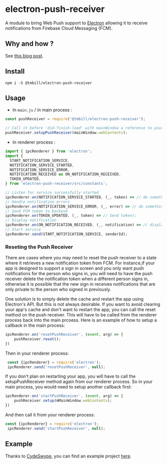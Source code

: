 # electron-push-receiver

A module to bring Web Push support to [Electron](https://github.com/electron/electron) allowing it to receive notifications from Firebase Cloud Messaging (FCM).

## Why and how ?

See [this blog post](https://medium.com/@MatthieuLemoine/my-journey-to-bring-web-push-support-to-node-and-electron-ce70eea1c0b0).

## Install

```
npm i -S @tmbill/electron-push-receiver
```

## Usage

- In `main.js` / in main process :

```javascript
const pushReceiver = require('@tmbill/electron-push-receiver');

// Call it before 'did-finish-load' with mainWindow a reference to your window
pushReceiver.setupPushReceiver(mainWindow.webContents);
```

- In renderer process :

```javascript
import { ipcRenderer } from 'electron';
import {
  START_NOTIFICATION_SERVICE,
  NOTIFICATION_SERVICE_STARTED,
  NOTIFICATION_SERVICE_ERROR,
  NOTIFICATION_RECEIVED as ON_NOTIFICATION_RECEIVED,
  TOKEN_UPDATED,
} from 'electron-push-receiver/src/constants';

// Listen for service successfully started
ipcRenderer.on(NOTIFICATION_SERVICE_STARTED, (_, token) => // do something);
// Handle notification errors
ipcRenderer.on(NOTIFICATION_SERVICE_ERROR, (_, error) => // do something);
// Send FCM token to backend
ipcRenderer.on(TOKEN_UPDATED, (_, token) => // Send token);
// Display notification
ipcRenderer.on(ON_NOTIFICATION_RECEIVED, (_, notification) => // display notification);
// Start service
ipcRenderer.send(START_NOTIFICATION_SERVICE, senderId);
```
### Reseting the Push Receiver
There are cases where you may need to reset the push receiver to a state where it retrieves a new notification token from FCM. For instance,if your app is designed to support a sign in screen and you only want push notifications for the person who signs in, you will need to have the push receiver delete the notification token when a different person signs in, otherwise it is possible that the new sign in receives notifications that are only private to the person who signed in previously.

One solution is to simply delete the cache and restart the app using Electron's API. But this is not always desirable. If you want to avoid clearing your app's cache and don't want to restart the app, you can call the reset method on the push receiver. This will have to be called from the renderer process back into the main prcoess. Here is an example of how to setup a callback in the main process:

```javascript
ipcRenderer.on('resetPushReceiver', (event, arg) => {
    pushReceiver.reset();
})
```
Then in your renderer process:

```javascript
 const {ipcRenderer} = require('electron');
 ipcRenderer.send('resetPushReceiver', null);
```

If you don't plan on restarting your app, you will have to call the setupPushReceiver method again from our renderer process. So in your main process, you would need to setup another callback first:

```javascript
ipcRenderer.on('startPushReceiver', (event, arg) => {
    pushReceiver.setup(mMainWindow.webContents);
})
```

And then call it from your renderer process:

```javascript
const {ipcRenderer} = require('electron');
 ipcRenderer.send('startPushReceiver', null);
```
## Example

Thanks to [CydeSwype](https://github.com/CydeSwype), you can find an example project [here](https://github.com/CydeSwype/electron-fcm-demo).
